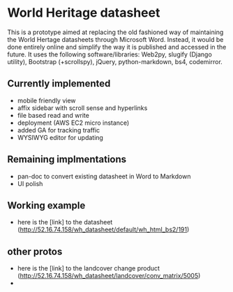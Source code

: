 # World Heritage datasheet
This is a prototype aimed at replacing the old fashioned way of maintaining the World Hertage datasheets through Microsoft Word. Instead, it would be done entirely online and simplify the way it is published and accessed in the future.
It uses the following software/libraries: Web2py, slugify (Django utility), Bootstrap (+scrollspy), jQuery, python-markdown, bs4, codemirror.

## Currently implemented
- mobile friendly view
- affix sidebar with scroll sense and hyperlinks
- file based read and write
- deployment (AWS EC2 micro instance)
- added GA for tracking traffic
- WYSIWYG editor for updating

## Remaining implmentations
- pan-doc to convert existing datasheet in Word to Markdown
- UI polish

## Working example
- here is the [link] to the datasheet (http://52.16.74.158/wh_datasheet/default/wh_html_bs2/191)

## other protos
- here is the [link] to the landcover change product (http://52.16.74.158/wh_datasheet/landcover/conv_matrix/5005)
- 
